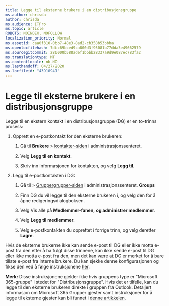 ```yaml
---
title: Legge til eksterne brukere i en distribusjonsgruppe
ms.author: chrisda
author: chrisda
ms.audience: ITPro
ms.topic: article
ROBOTS: NOINDEX, NOFOLLOW
localization_priority: Normal
ms.assetid: caa0f310-0bb7-48e3-8ad2-cb358b53bbba
ms.openlocfilehash: 7dbc69bced9ca800d3f95081b77dda5e49662579
ms.sourcegitcommit: 286000b588adef1bbbb28337a9d9e087ec783fa2
ms.translationtype: MT
ms.contentlocale: nb-NO
ms.lasthandoff: 04/27/2020
ms.locfileid: "43910941"
---
```

# <a name="add-external-users-to-a-distribution-group"></a>Legge til eksterne brukere i en distribusjonsgruppe

Legge til en ekstern kontakt i en distribusjonsgruppe (DG) er en to-trinns prosess:
  
1. Opprett en e-postkontakt for den eksterne brukeren:
    
    1. Gå til **Brukere** > [kontakter-siden](https://admin.microsoft.com/adminportal/home#/Contact) i administrasjonssenteret. 
    
    2. Velg **Legg til en kontakt**.
    
    3. Skriv inn informasjonen for kontakten, og velg **Legg til**.
    
2. Legg til e-postkontakten i DG:
    
    1. Gå til > [Gruppergrupper-siden](https://admin.microsoft.com/adminportal/home#/groups) i administrasjonssenteret. **Groups** 
    
    2. Finn DG du vil legge til den eksterne brukeren i, og velg den for å åpne redigeringsdialogboksen.
    
    3. Velg Vis alle på **Medlemmer-fanen,** **og administrer medlemmer**. 
    
    4. Velg **Legg til medlemmer**.
    
    5. Velg e-postkontakten du opprettet i forrige trinn, og velg deretter **Lagre**.
    
Hvis de eksterne brukerne ikke kan sende e-post til DG eller ikke motta e-post fra den etter å ha fulgt disse trinnene, kan ikke sende e-post til DG eller ikke motta e-post fra den, men det kan være at DG er merket for å bare tillate e-post fra interne brukere. Du kan sjekke denne konfigurasjonen og fikse den ved å følge instruksjonene [her](https://docs.microsoft.com/exchange/mail-flow-best-practices/non-delivery-reports-in-exchange-online/fix-error-code-5-7-133-in-exchange-online).
  
 **Merk:** Disse instruksjonene gjelder ikke hvis gruppens type er "Microsoft 365-gruppe" i stedet for "Distribusjonsgruppe". Hvis det er tilfelle, kan du legge til den eksterne brukeren direkte i gruppen fra Outlook. Detaljert informasjon om Microsoft 365 Grupper gjester samt instruksjoner for å legge til eksterne gjester kan bli funnet i [denne artikkelen](https://support.office.com/article/Guest-access-in-Office-365-Groups-bfc7a840-868f-4fd6-a390-f347bf51aff6.aspx).
  